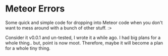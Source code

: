 # Meteor Errors

Some quick and simple code for dropping into Meteor code when you don't want
to mess around with a bunch of other stuff. :>

Consider it v0.0.1 and un-tested, I wrote it a while ago.  I had big plans
for a whole thing.. but, point is now moot.  Therefore, maybe it will become
a plan for a whole tiny thing.

